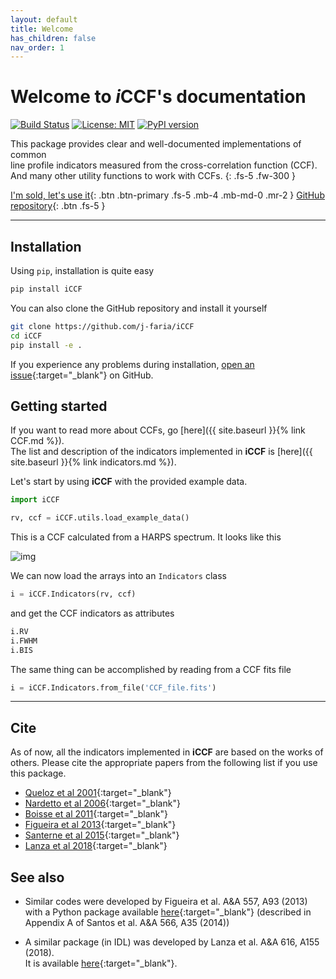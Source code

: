 ```yaml
---
layout: default
title: Welcome
has_children: false
nav_order: 1
---
```


<h1>Welcome to <i>i</i>CCF's documentation</h1>

[![Build Status](https://travis-ci.org/j-faria/iCCF.svg?branch=master)](https://travis-ci.org/j-faria/iCCF)
[![License: MIT](https://img.shields.io/badge/license-MIT-informational.svg)](https://opensource.org/licenses/MIT)
[![PyPI version](https://badge.fury.io/py/iCCF.svg)](https://pypi.org/project/iCCF/)

This package provides clear and well-documented implementations of common  
line profile indicators measured from the cross-correlation function (CCF).  
And many other utility functions to work with CCFs.
{: .fs-5 .fw-300 }




<!-- When searching for exoplanets with the radial-velocity (RV) method, -->
<!-- these indicators are sometimes used as tracers of stellar activity. -->
<!-- {: .fs-5 .fw-300 } -->

[I'm sold, let's use it](#install){: .btn .btn-primary .fs-5 .mb-4 .mb-md-0 .mr-2 }
[GitHub repository](https://github.com/j-faria/iCCF){: .btn .fs-5 }


---

## Installation <a name="install"></a>

Using `pip`, installation is quite easy

```bash
pip install iCCF
```


You can also clone the GitHub repository and install it yourself

```bash
git clone https://github.com/j-faria/iCCF
cd iCCF
pip install -e .
```

If you experience any problems during installation,
[open an issue](https://github.com/j-faria/iCCF/issues){:target="_blank"} on GitHub.


## Getting started

If you want to read more about CCFs, go 
[here]({{ site.baseurl }}{% link CCF.md %}).  
The list and description of the indicators implemented in **iCCF** is
[here]({{ site.baseurl }}{% link indicators.md %}).


Let's start by using **iCCF** with the provided example data.

```python
import iCCF

rv, ccf = iCCF.utils.load_example_data()
```

This is a CCF calculated from a HARPS spectrum.
It looks like this

![img](example_ccf.png)


We can now load the arrays into an `Indicators` class

```python
i = iCCF.Indicators(rv, ccf)
```

and get the CCF indicators as attributes

```python
i.RV
i.FWHM
i.BIS
```

The same thing can be accomplished by reading from a CCF fits file

```python
i = iCCF.Indicators.from_file('CCF_file.fits')
```



----
## Cite

As of now, all the indicators implemented in **iCCF**
are based on the works of others.
Please cite the appropriate papers from the following list
if you use this package.

  - [Queloz et al 2001](https://doi.org/10.1051/0004-6361:20011308){:target="_blank"}
  - [Nardetto et al 2006](https://doi.org/10.1051/0004-6361:20054333){:target="_blank"}
  - [Boisse et al 2011](https://doi.org/10.1051/0004-6361/201014354){:target="_blank"}
  - [Figueira et al 2013](https://www.aanda.org/articles/aa/abs/2013/09/aa20779-12/aa20779-12.html){:target="_blank"}
  - [Santerne et al 2015](https://doi.org/10.1093/mnras/stv1080){:target="_blank"}
  - [Lanza et al 2018](https://doi.org/10.1051/0004-6361/201731010){:target="_blank"}
  

## See also

- Similar codes were developed by Figueira et al. A&A 557, A93 (2013)  
  with a Python package available [here](https://bitbucket.org/pedrofigueira/line-profile-indicators/src/master/){:target="_blank"}
  (described in Appendix A of Santos et al. A&A 566, A35 (2014))

- A similar package (in IDL) was developed by Lanza et al. A&A 616, A155 (2018).  
  It is available [here](https://www.ict.inaf.it/gitlab/antonino.lanza/HARPSN_spectral_line_profile_indicators){:target="_blank"}.